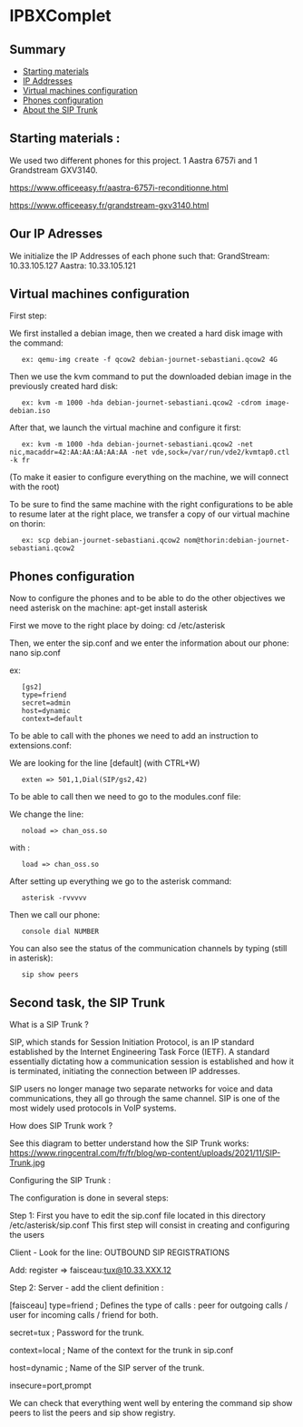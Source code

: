 # IPBXComplet



## Summary

 - [Starting materials](#starting-materials)
 - [IP Addresses](#our-ip-adresses)
 - [Virtual machines configuration](#virtual-machines-configuration)
 - [Phones configuration](#phones-configuration)
 - [About the SIP Trunk](#second-task-%C3%A0-the-sip-trunk)

## Starting materials :

We used two different phones for this project. 1 Aastra 6757i and 1 Grandstream GXV3140.

https://www.officeeasy.fr/aastra-6757i-reconditionne.html 

https://www.officeeasy.fr/grandstream-gxv3140.html


## Our IP Adresses

We initialize the IP Addresses of each phone such that:
     GrandStream: 10.33.105.127
     Aastra: 10.33.105.121


## Virtual machines configuration


First step:

We first installed a debian image, then we created a hard disk image with the command:

       ex: qemu-img create -f qcow2 debian-journet-sebastiani.qcow2 4G


Then we use the kvm command to put the downloaded debian image in the previously created hard disk:

       ex: kvm -m 1000 -hda debian-journet-sebastiani.qcow2 -cdrom image-debian.iso


After that, we launch the virtual machine and configure it first:

       ex: kvm -m 1000 -hda debian-journet-sebastiani.qcow2 -net nic,macaddr=42:AA:AA:AA:AA:AA -net vde,sock=/var/run/vde2/kvmtap0.ctl -k fr

(To make it easier to configure everything on the machine, we will connect with the root)


To be sure to find the same machine with the right configurations to be able to resume later at the right place, we transfer a copy of our virtual machine on thorin:

       ex: scp debian-journet-sebastiani.qcow2 nom@thorin:debian-journet-sebastiani.qcow2


## Phones configuration

Now to configure the phones and to be able to do the other objectives we need asterisk on the machine:
apt-get install asterisk


First we move to the right place by doing: cd /etc/asterisk

Then, we enter the sip.conf and we enter the information about our phone:
nano sip.conf

ex:
 
       [gs2]
       type=friend
       secret=admin
       host=dynamic
       context=default


To be able to call with the phones we need to add an instruction to extensions.conf:

We are looking for the line  [default] (with CTRL+W)
       
       exten => 501,1,Dial(SIP/gs2,42)


To be able to call then we need to go to the modules.conf file:

We change the line: 

       noload => chan_oss.so
       
with : 
       
       load => chan_oss.so


After setting up everything we go to the asterisk command:
       
       asterisk -rvvvvv


Then we call our phone:
       
       console dial NUMBER
       
You can also see the status of the communication channels by typing (still in asterisk):
    
       sip show peers

## Second task, the SIP Trunk

What is a SIP Trunk ?

SIP, which stands for Session Initiation Protocol, is an IP standard established by the Internet Engineering Task Force (IETF). A standard essentially dictating how a communication session is established and how it is terminated, initiating the connection between IP addresses.

SIP users no longer manage two separate networks for voice and data communications, they all go through the same channel. SIP is one of the most widely used protocols in VoIP systems.



How does SIP Trunk work ? 

See this diagram to better understand how the SIP Trunk works:
https://www.ringcentral.com/fr/fr/blog/wp-content/uploads/2021/11/SIP-Trunk.jpg



Configuring the SIP Trunk :
 
The configuration is done in several steps:

Step 1: 
First you have to edit the sip.conf file located in this directory /etc/asterisk/sip.conf
This first step will consist in creating and configuring the users


Client - Look for the line: OUTBOUND SIP REGISTRATIONS

Add: register => faisceau:tux@10.33.XXX.12


Step 2: 
Server - add the client definition :

[faisceau] 
type=friend ; Defines the type of calls : peer for outgoing calls / user for incoming calls / friend for both.

secret=tux ; Password for the trunk.

context=local ; Name of the context for the trunk in sip.conf

host=dynamic ; Name of the SIP server of the trunk.

insecure=port,prompt


We can check that everything went well by entering the command sip show peers to list the peers and sip show registry.

